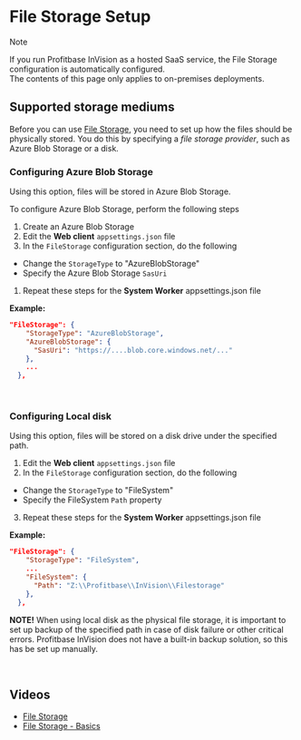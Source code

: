 
# File Storage Setup

>[!NOTE]
> If you run Profitbase InVision as a hosted SaaS service, the File Storage configuration is automatically configured.  
> The contents of this page only applies to on-premises deployments.

## Supported storage mediums

Before you can use  [File Storage](../filestorage.md), you need to set up how the files should be physically stored. You do this by specifying a _file storage provider_, such as Azure Blob Storage or a disk.
<br/>

### Configuring Azure Blob Storage

Using this option, files will be stored in Azure Blob Storage.

To configure Azure Blob Storage, perform the following steps

1. Create an Azure Blob Storage
2. Edit the **Web client** `appsettings.json` file
3. In the `FileStorage` configuration section, do the following

- Change the `StorageType` to "AzureBlobStorage"
- Specify the Azure Blob Storage ``SasUri``

1. Repeat these steps for the **System Worker** appsettings.json file

**Example:**

```json
"FileStorage": {
    "StorageType": "AzureBlobStorage",
    "AzureBlobStorage": {
      "SasUri": "https://....blob.core.windows.net/..."
    },
    ...
  },
```

<br/>

### Configuring Local disk

Using this option, files will be stored on a disk drive under the specified path.

1. Edit the **Web client** `appsettings.json` file
2. In the `FileStorage` configuration section, do the following

- Change the `StorageType` to "FileSystem"
- Specify the FileSystem `Path` property

3. Repeat these steps for the **System Worker** appsettings.json file

**Example:**

```json
"FileStorage": {
    "StorageType": "FileSystem",
    ...
    "FileSystem": {
      "Path": "Z:\\Profitbase\\InVision\\Filestorage"
    },
  },
```

**NOTE!**
When using local disk as the physical file storage, it is important to set up backup of the specified path in case of disk failure or other critical errors. Profitbase InVision does not have a built-in backup solution, so this has be set up manually.


<br/>

## Videos

- [File Storage](../../videos/filestorage.md)
- [File Storage - Basics](https://profitbasedocs.blob.core.windows.net/videos/File%20Storage%20-%20Basics.mp4)